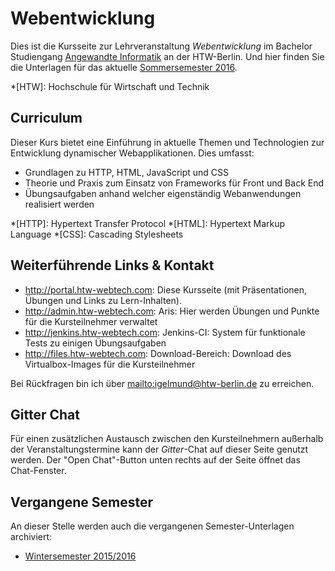 # Webentwicklung

Dies ist die Kursseite zur Lehrveranstaltung *Webentwicklung* im Bachelor Studiengang
[Angewandte Informatik](http://ai-bachelor.htw-berlin.de/) an der HTW-Berlin. Und hier
finden Sie die Unterlagen für das aktuelle [Sommersemester 2016](site/courses/ss2016).

*[HTW]: Hochschule für Wirtschaft und Technik


## Curriculum

Dieser Kurs bietet eine Einführung in aktuelle Themen und Technologien zur Entwicklung
dynamischer Webapplikationen. Dies umfasst:

* Grundlagen zu HTTP, HTML, JavaScript und CSS
* Theorie und Praxis zum Einsatz von Frameworks für Front und Back End
* Übungsaufgaben anhand welcher eigenständig Webanwendungen realisiert werden

*[HTTP]: Hypertext Transfer Protocol
*[HTML]: Hypertext Markup Language
*[CSS]: Cascading Stylesheets


## Weiterführende Links & Kontakt

* <http://portal.htw-webtech.com>: Diese Kursseite (mit Präsentationen, Übungen und Links zu Lern-Inhalten).
* <http://admin.htw-webtech.com>: Aris: Hier werden Übungen und Punkte für die Kursteilnehmer verwaltet
* <http://jenkins.htw-webtech.com>: Jenkins-CI: System für funktionale Tests zu einigen Übungsaufgaben
* <http://files.htw-webtech.com>: Download-Bereich: Download des Virtualbox-Images für die Kursteilnehmer

Bei Rückfragen bin ich über <mailto:igelmund@htw-berlin.de> zu erreichen.


## Gitter Chat

Für einen zusätzlichen Austausch zwischen den Kursteilnehmern außerhalb der Veranstaltungstermine kann der
*Gitter*-Chat auf dieser Seite genutzt werden. Der "Open Chat"-Button unten rechts auf der Seite
öffnet das Chat-Fenster.


## Vergangene Semester

An dieser Stelle werden auch die vergangenen Semester-Unterlagen archiviert:

* [Wintersemester 2015/2016](site/courses/ws2015)


